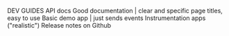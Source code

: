 DEV GUIDES
API docs
Good documentation | clear and specific page titles, easy to use
Basic demo app | just sends events
Instrumentation apps ("realistic")
Release notes on Github
